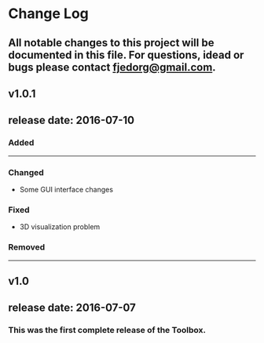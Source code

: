 # Change Log
All notable changes to this project will be documented in this file.
For questions, idead or bugs please contact fjedorg@gmail.com.
---------------------------------------------------------------------

## v1.0.1 
## release date: 2016-07-10
### Added
--- 
### Changed
- Some GUI interface changes
### Fixed
- 3D visualization problem
### Removed
---

## v1.0 
## release date: 2016-07-07

### This was the first complete release of the Toolbox.
